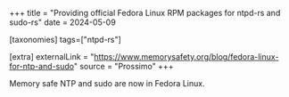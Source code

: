+++
title = "Providing official Fedora Linux RPM packages for ntpd-rs and sudo-rs"
date = 2024-05-09

[taxonomies]
tags=["ntpd-rs"]

[extra]
externalLink = "https://www.memorysafety.org/blog/fedora-linux-for-ntp-and-sudo"
source = "Prossimo"
+++

Memory safe NTP and sudo are now in Fedora Linux.

<!-- more -->